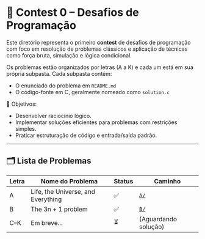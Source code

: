 # 🏁 Contest 0 – Desafios de Programação

Este diretório representa o primeiro **contest** de desafios de programação com foco em resolução de problemas clássicos e aplicação de técnicas como força bruta, simulação e lógica condicional.

Os problemas estão organizados por letras (A a K) e cada um está em sua própria subpasta. Cada subpasta contém:

- O enunciado do problema em `README.md`
- O código-fonte em C, geralmente nomeado como `solution.c`

📌 Objetivos:

- Desenvolver raciocínio lógico.
- Implementar soluções eficientes para problemas com restrições simples.
- Praticar estruturação de código e entrada/saída padrão.

---

## 🗂️ Lista de Problemas

| Letra | Nome do Problema                   | Status | Caminho              |
| ----- | ---------------------------------- | ------ | -------------------- |
| A     | Life, the Universe, and Everything | ✅     | [`A/`](./A)          |
| B     | The 3n + 1 problem                 | ✅     | [`B/`](./B)          |
| C–K   | Em breve...                        | ⏳     | (Aguardando solução) |
